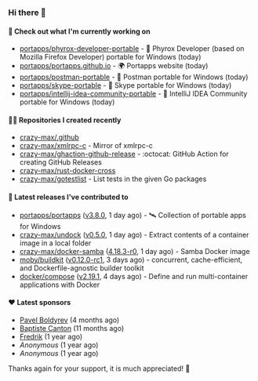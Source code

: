 ### Hi there 👋

#### 👷 Check out what I'm currently working on

- [portapps/phyrox-developer-portable](https://github.com/portapps/phyrox-developer-portable) - 🚀 Phyrox Developer (based on Mozilla Firefox Developer) portable for Windows (today)
- [portapps/portapps.github.io](https://github.com/portapps/portapps.github.io) - 🌍 Portapps website (today)
- [portapps/postman-portable](https://github.com/portapps/postman-portable) - 🚀 Postman portable for Windows (today)
- [portapps/skype-portable](https://github.com/portapps/skype-portable) - 🚀 Skype portable for Windows  (today)
- [portapps/intellij-idea-community-portable](https://github.com/portapps/intellij-idea-community-portable) - 🚀 IntelliJ IDEA Community portable for Windows (today)

#### 👨‍💻 Repositories I created recently

- [crazy-max/.github](https://github.com/crazy-max/.github)
- [crazy-max/xmlrpc-c](https://github.com/crazy-max/xmlrpc-c) - Mirror of xmlrpc-c
- [crazy-max/ghaction-github-release](https://github.com/crazy-max/ghaction-github-release) - :octocat: GitHub Action for creating GitHub Releases
- [crazy-max/rust-docker-cross](https://github.com/crazy-max/rust-docker-cross)
- [crazy-max/gotestlist](https://github.com/crazy-max/gotestlist) - List tests in the given Go packages

#### 🚀 Latest releases I've contributed to

- [portapps/portapps](https://github.com/portapps/portapps) ([v3.8.0](https://github.com/portapps/portapps/releases/tag/v3.8.0), 1 day ago) - 🛰 Collection of portable apps for Windows
- [crazy-max/undock](https://github.com/crazy-max/undock) ([v0.5.0](https://github.com/crazy-max/undock/releases/tag/v0.5.0), 1 day ago) - Extract contents of a container image in a local folder
- [crazy-max/docker-samba](https://github.com/crazy-max/docker-samba) ([4.18.3-r0](https://github.com/crazy-max/docker-samba/releases/tag/4.18.3-r0), 1 day ago) - Samba Docker image
- [moby/buildkit](https://github.com/moby/buildkit) ([v0.12.0-rc1](https://github.com/moby/buildkit/releases/tag/v0.12.0-rc1), 3 days ago) - concurrent, cache-efficient, and Dockerfile-agnostic builder toolkit
- [docker/compose](https://github.com/docker/compose) ([v2.19.1](https://github.com/docker/compose/releases/tag/v2.19.1), 4 days ago) - Define and run multi-container applications with Docker

#### ❤️ Latest sponsors
- [Pavel Boldyrev](https://github.com/bpg) (4 months ago)
- [Baptiste Canton](https://github.com/batmac) (11 months ago)
- [Fredrik](https://github.com/fredrikscode) (1 year ago)
- _Anonymous_ (1 year ago)
- _Anonymous_ (1 year ago)

Thanks again for your support, it is much appreciated! 🙏
